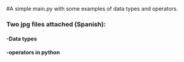 #A simple main.py with some examples of data types and operators.

### Two jpg files attached (Spanish):
#### -Data types
#### -operators in python 

